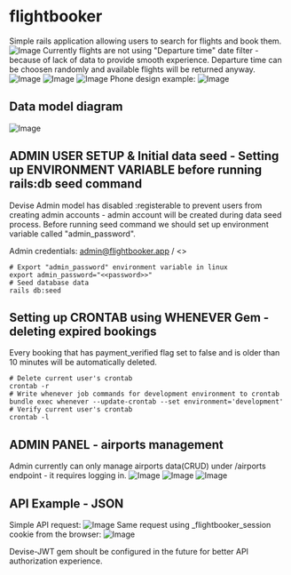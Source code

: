 # flightbooker
Simple rails application allowing users to search for flights and book them.
![Image](https://github.com/user-attachments/assets/5867e3bc-1d43-437f-a4df-665b1e688c5c)
Currently flights are not using "Departure time" date filter - because of lack of data to provide smooth experience.
Departure time can be choosen randomly and available flights will be returned anyway.
![Image](https://github.com/user-attachments/assets/95c76b01-3a6e-40b4-a6a9-76528bfe007c)
![Image](https://github.com/user-attachments/assets/7919c421-0445-4a71-8e81-0fac11be955d)
![Image](https://github.com/user-attachments/assets/b2433bf2-e751-46f2-934f-4d445ccf85f4)
Phone design example:
![Image](https://github.com/user-attachments/assets/1bb8031f-c771-405b-bff6-286733b0d934)

## Data model diagram
![Image](https://github.com/user-attachments/assets/f236eb7d-a81f-485d-9f0d-98aebe12e054)

## ADMIN USER SETUP & Initial data seed - Setting up ENVIRONMENT VARIABLE before running rails:db seed command
Devise Admin model has disabled :registerable to prevent users from creating admin accounts - admin account will be created during data seed process.
Before running seed command we should set up environment variable called "admin_password".

Admin credentials: admin@flightbooker.app / <<password>>
```
# Export "admin_password" environment variable in linux
export admin_password="<<password>>"
# Seed database data
rails db:seed
```

## Setting up CRONTAB using WHENEVER Gem - deleting expired bookings
Every booking that has payment_verified flag set to false and is older than 10 minutes will be automatically deleted.
```
# Delete current user's crontab
crontab -r
# Write whenever job commands for development environment to crontab
bundle exec whenever --update-crontab --set environment='development'
# Verify current user's crontab
crontab -l
```

## ADMIN PANEL - airports management
Admin currently can only manage airports data(CRUD) under /airports endpoint - it requires logging in. 
![Image](https://github.com/user-attachments/assets/9b75cefa-60a2-49f1-9d83-a5e15ad41e35)
![Image](https://github.com/user-attachments/assets/9a9965d6-c008-4ad4-a56f-b0e8647949f8)
![Image](https://github.com/user-attachments/assets/9ba5598a-2503-4970-bc25-6119409c51f9)

## API Example - JSON 
Simple API request:
![Image](https://github.com/user-attachments/assets/8fa9713c-6d86-47b1-b846-5f48b84ff096)
Same request using _flightbooker_session cookie from the browser:
![Image](https://github.com/user-attachments/assets/b739e0e2-a462-4220-b487-f7d9f389cb59)

Devise-JWT gem shoult be configured in the future for better API authorization experience.
